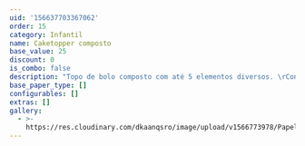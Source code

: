 ```yaml
---
uid: '156637703367062'
order: 15
category: Infantil
name: Caketopper composto
base_value: 25
discount: 0
is_combo: false
description: "Topo de bolo composto com até 5 elementos diversos. \rConfeccionado em papel glossy fotográfico com hastes de madeira ou papel, e acrílico."
base_paper_type: []
configurables: []
extras: []
gallery:
  - >-
    https://res.cloudinary.com/dkaanqsro/image/upload/v1566773978/Papelaria%20infantil/Topo_de_bolo_composto_wlhbye.jpg
---
```


